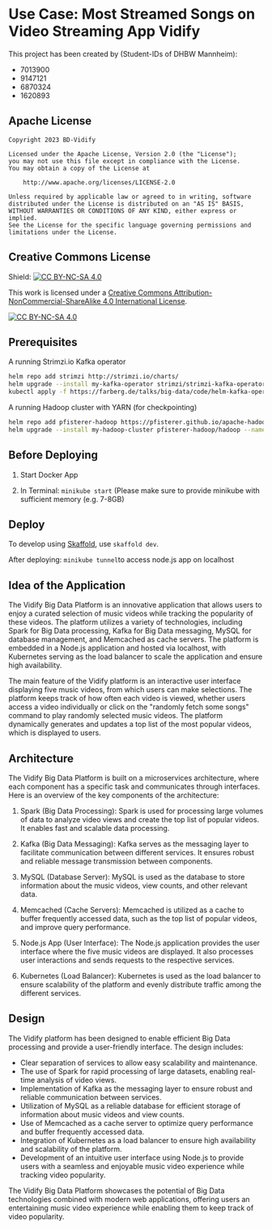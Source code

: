 # Use Case: Most Streamed Songs on Video Streaming App Vidify

This project has been created by (Student-IDs of DHBW Mannheim):

- 7013900
- 9147121
- 6870324
- 1620893

## Apache License
```
Copyright 2023 BD-Vidify

Licensed under the Apache License, Version 2.0 (the "License");
you may not use this file except in compliance with the License.
You may obtain a copy of the License at

    http://www.apache.org/licenses/LICENSE-2.0

Unless required by applicable law or agreed to in writing, software
distributed under the License is distributed on an "AS IS" BASIS,
WITHOUT WARRANTIES OR CONDITIONS OF ANY KIND, either express or implied.
See the License for the specific language governing permissions and
limitations under the License.

```

## Creative Commons License

Shield: [![CC BY-NC-SA 4.0][cc-by-nc-sa-shield]][cc-by-nc-sa]

This work is licensed under a
[Creative Commons Attribution-NonCommercial-ShareAlike 4.0 International License][cc-by-nc-sa].

[![CC BY-NC-SA 4.0][cc-by-nc-sa-image]][cc-by-nc-sa]

[cc-by-nc-sa]: http://creativecommons.org/licenses/by-nc-sa/4.0/
[cc-by-nc-sa-image]: https://licensebuttons.net/l/by-nc-sa/4.0/88x31.png
[cc-by-nc-sa-shield]: https://img.shields.io/badge/License-CC%20BY--NC--SA%204.0-lightgrey.svg


## Prerequisites

A running Strimzi.io Kafka operator

```bash
helm repo add strimzi http://strimzi.io/charts/
helm upgrade --install my-kafka-operator strimzi/strimzi-kafka-operator
kubectl apply -f https://farberg.de/talks/big-data/code/helm-kafka-operator/kafka-cluster-def.yaml
```

A running Hadoop cluster with YARN (for checkpointing)

```bash
helm repo add pfisterer-hadoop https://pfisterer.github.io/apache-hadoop-helm/
helm upgrade --install my-hadoop-cluster pfisterer-hadoop/hadoop --namespace=default --set hdfs.dataNode.replicas=1 --set yarn.nodeManager.replicas=1 --set hdfs.webhdfs.enabled=true
```

## Before Deploying

1. Start Docker App

2. In Terminal: `minikube start` (Please make sure to provide minikube with sufficient memory (e.g. 7-8GB)

## Deploy

To develop using [Skaffold](https://skaffold.dev/), use `skaffold dev`.

After deploying: `minikube tunnel`to access node.js app on localhost

## Idea of the Application

The Vidify Big Data Platform is an innovative application that allows users to enjoy a curated selection of music videos while tracking the popularity of these videos. The platform utilizes a variety of technologies, including Spark for Big Data processing, Kafka for Big Data messaging, MySQL for database management, and Memcached as cache servers. The platform is embedded in a Node.js application and hosted via localhost, with Kubernetes serving as the load balancer to scale the application and ensure high availability.

The main feature of the Vidify platform is an interactive user interface displaying five music videos, from which users can make selections. The platform keeps track of how often each video is viewed, whether users access a video individually or click on the "randomly fetch some songs" command to play randomly selected music videos. The platform dynamically generates and updates a top list of the most popular videos, which is displayed to users.

## Architecture

The Vidify Big Data Platform is built on a microservices architecture, where each component has a specific task and communicates through interfaces. Here is an overview of the key components of the architecture:

1. Spark (Big Data Processing): Spark is used for processing large volumes of data to analyze video views and create the top list of popular videos. It enables fast and scalable data processing.

2. Kafka (Big Data Messaging): Kafka serves as the messaging layer to facilitate communication between different services. It ensures robust and reliable message transmission between components.

3. MySQL (Database Server): MySQL is used as the database to store information about the music videos, view counts, and other relevant data.

4. Memcached (Cache Servers): Memcached is utilized as a cache to buffer frequently accessed data, such as the top list of popular videos, and improve query performance.

5. Node.js App (User Interface): The Node.js application provides the user interface where the five music videos are displayed. It also processes user interactions and sends requests to the respective services.

6. Kubernetes (Load Balancer): Kubernetes is used as the load balancer to ensure scalability of the platform and evenly distribute traffic among the different services.

## Design

The Vidify platform has been designed to enable efficient Big Data processing and provide a user-friendly interface. The design includes:

- Clear separation of services to allow easy scalability and maintenance.
- The use of Spark for rapid processing of large datasets, enabling real-time analysis of video views.
- Implementation of Kafka as the messaging layer to ensure robust and reliable communication between services.
- Utilization of MySQL as a reliable database for efficient storage of information about music videos and view counts.
- Use of Memcached as a cache server to optimize query performance and buffer frequently accessed data.
- Integration of Kubernetes as a load balancer to ensure high availability and scalability of the platform.
- Development of an intuitive user interface using Node.js to provide users with a seamless and enjoyable music video experience while tracking video popularity.

The Vidify Big Data Platform showcases the potential of Big Data technologies combined with modern web applications, offering users an entertaining music video experience while enabling them to keep track of video popularity.
